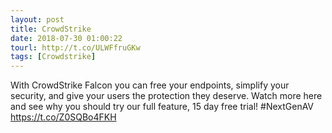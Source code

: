 ```yaml
---
layout: post
title: CrowdStrike
date: 2018-07-30 01:00:22
tourl: http://t.co/ULWFfruGKw
tags: [Crowdstrike]
---
```

With CrowdStrike Falcon you can free your endpoints, simplify your security, and give your users the protection they deserve. Watch more here and see why you should try our full feature, 15 day free trial! #NextGenAV https://t.co/Z0SQBo4FKH
